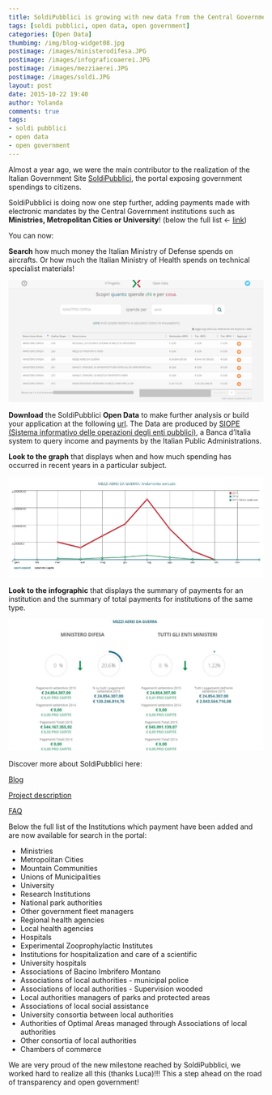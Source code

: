 ```yaml
---
title: SoldiPubblici is growing with new data from the Central Government
tags: [soldi pubblici, open data, open government]
categories: [Open Data]
thumbimg: /img/blog-widget08.jpg
postimage: /images/ministerodifesa.JPG
postimage: /images/infograficoaerei.JPG
postimage: /images/mezziaerei.JPG
postimage: /images/soldi.JPG
layout: post
date: 2015-10-22 19:40
author: Yolanda
comments: true
tags:
- soldi pubblici
- open data
- open government
---
```


Almost a year ago, we were the main contributor to the realization of the Italian Government Site [SoldiPubblici](http://soldipubblici.gov.it/it/home), the portal exposing government spendings to citizens. 

SoldiPubblici is doing now one step further, adding payments made with electronic mandates by the Central Government institutions such as **Ministries, Metropolitan Cities or University**! (below the full list ← [link](#aabb))

You can now:

**Search** how much money the Italian Ministry of Defense spends on aircrafts. Or how much the Italian Ministry of Health spends on technical specialist materials!

![soldipubblici](https://github.com/sciamlab/blog/blob/gh-pages/images/ministerodifesa.JPG?raw=true)

**Download** the SoldiPubblici **Open Data** to make further analysis or build your application at the following [url](http://soldipubblici.gov.it/it/developers). The Data are produced by [SIOPE (Sistema informativo delle operazioni degli enti pubblici)](https://www.siope.it/), a Banca d’Italia system to query income and payments by the Italian Public Administrations.

**Look to the graph** that displays when and how much spending has occurred in recent years in a particular subject.

![soldipubblici](https://github.com/sciamlab/blog/blob/gh-pages/images/mezziaerei.JPG?raw=true)

**Look to the infographic** that displays the summary of payments for an institution and the summary of total payments for institutions of the same type.

![soldipubblici](https://github.com/sciamlab/blog/blob/gh-pages/images/infograficoaerei.JPG?raw=true)

Discover more about SoldiPubblici here:

[Blog](http://blog.sciamlab.com/open%20data/2014/12/20/soldipubblici.html#.Vio_l9LhDIU)

[Project description](http://soldipubblici.gov.it/it/progetto)

[FAQ](http://soldipubblici.gov.it/it/help)


<a name="aabb"></a>
Below the full list of the Institutions which payment have been added and are now available for search in the portal: 


- Ministries
- Metropolitan Cities
- Mountain Communities
- Unions of Municipalities
- University
- Research Institutions
- National park authorities
- Other government fleet managers
- Regional health agencies
- Local health agencies
- Hospitals
- Experimental Zooprophylactic Institutes 
- Institutions for hospitalization and care of a scientific
- University hospitals
- Associations of Bacino Imbrifero Montano
- Associations of local authorities - municipal police
- Associations of local authorities - Supervision wooded
- Local authorities managers of parks and protected areas
- Associations of local social assistance
- University consortia between local authorities
- Authorities of Optimal Areas managed through Associations of local authorities
- Other consortia of local authorities
- Chambers of commerce

We are very proud of the new milestone reached by SoldiPubblici, we worked hard to realize all this (thanks Luca)!!! This a step ahead on the road of transparency and open government!

